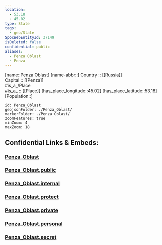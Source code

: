 ```yaml
---
location:
  - 53.18
  - 45.02
type: State
tags:
  - geo/State
SpocWebEntityId: 37149
isDeleted: false
confidential: public
aliases:
  - Penza Oblast
  - Penza 
---
```

[name::Penza Oblast] 
[name-abbr::] 
Country :: [[Russia]]  
Capital :: [[Penza]]  
#is_a_/Place  
#is_a_ :: [[Place]] 
[has_place_longitude::45.02] 
[has_place_latitude::53.18] 
[Population::] 



```leaflet
id: Penza_Oblast
geojsonFolder: ./Penza_Oblast/
markerFolder: ./Penza_Oblast/
zoomFeatures: true 
minZoom: 4 
maxZoom: 18
```


## Confidential Links & Embeds: 

### [Penza_Oblast](/_Standards/Earth/Continent/Europe/Europe~East/Russia/Russia~Volga/Penza_Oblast.md) 

### [Penza_Oblast.public](/_public/Earth/Continent/Europe/Europe~East/Russia/Russia~Volga/Penza_Oblast.public.md) 

### [Penza_Oblast.internal](/_internal/Earth/Continent/Europe/Europe~East/Russia/Russia~Volga/Penza_Oblast.internal.md) 

### [Penza_Oblast.protect](/_protect/Earth/Continent/Europe/Europe~East/Russia/Russia~Volga/Penza_Oblast.protect.md) 

### [Penza_Oblast.private](/_private/Earth/Continent/Europe/Europe~East/Russia/Russia~Volga/Penza_Oblast.private.md) 

### [Penza_Oblast.personal](/_personal/Earth/Continent/Europe/Europe~East/Russia/Russia~Volga/Penza_Oblast.personal.md) 

### [Penza_Oblast.secret](/_secret/Earth/Continent/Europe/Europe~East/Russia/Russia~Volga/Penza_Oblast.secret.md)

